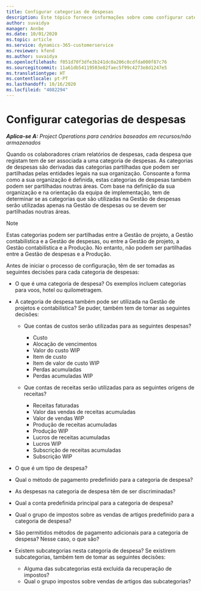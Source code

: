 ```yaml
---
title: Configurar categorias de despesas
description: Este tópico fornece informações sobre como configurar categorias de despesas e categorias partilhadas para relatórios de despesas.
author: suvaidya
manager: Annbe
ms.date: 10/01/2020
ms.topic: article
ms.service: dynamics-365-customerservice
ms.reviewer: kfend
ms.author: suvaidya
ms.openlocfilehash: f051d70f3dfe3b241dc0a206c0cdfda000f87c76
ms.sourcegitcommit: 11a61db54119503e82faec5f99c4273e8d1247e5
ms.translationtype: HT
ms.contentlocale: pt-PT
ms.lasthandoff: 10/16/2020
ms.locfileid: "4082294"
---
```

# <a name="set-up-expense-categories"></a>Configurar categorias de despesas

_**Aplica-se A:** Project Operations para cenários baseados em recursos/não armazenados_

Quando os colaboradores criam relatórios de despesas, cada despesa que registam tem de ser associada a uma categoria de despesas. As categorias de despesas são derivadas das categorias partilhadas que podem ser partilhadas pelas entidades legais na sua organização. Consoante a forma como a sua organização é definida, estas categorias de despesas também podem ser partilhadas noutras áreas. Com base na definição da sua organização e na orientação da equipa de implementação, tem de determinar se as categorias que são utilizadas na Gestão de despesas serão utilizadas apenas na Gestão de despesas ou se devem ser partilhadas noutras áreas.

> [!NOTE]
> Estas categorias podem ser partilhadas entre a Gestão de projeto, a Gestão contabilística e a Gestão de despesas, ou entre a Gestão de projeto, a Gestão contabilística e a Produção. No entanto, não podem ser partilhadas entre a Gestão de despesas e a Produção.

Antes de iniciar o processo de configuração, têm de ser tomadas as seguintes decisões para cada categoria de despesas:

- O que é uma categoria de despesa? Os exemplos incluem categorias para voos, hotel ou quilometragem.
- A categoria de despesa também pode ser utilizada na Gestão de projetos e contabilística? Se puder, também tem de tomar as seguintes decisões:

    - Que contas de custos serão utilizadas para as seguintes despesas?

        - Custo
        - Alocação de vencimentos
        - Valor do custo WIP
        - Item de custo
        - Item de valor de custo WIP
        - Perdas acumuladas
        - Perdas acumuladas WIP

    - Que contas de receitas serão utilizadas para as seguintes origens de receitas?

        - Receitas faturadas
        - Valor das vendas de receitas acumuladas
        - Valor de vendas WIP
        - Produção de receitas acumuladas
        - Produção WIP
        - Lucros de receitas acumuladas
        - Lucros WIP
        - Subscrição de receitas acumuladas
        - Subscrição WIP

- O que é um tipo de despesa?
- Qual o método de pagamento predefinido para a categoria de despesa?
- As despesas na categoria de despesa têm de ser discriminadas?
- Qual a conta predefinida principal para a categoria de despesa?
- Qual o grupo de impostos sobre as vendas de artigos predefinido para a categoria de despesa?
- São permitidos métodos de pagamento adicionais para a categoria de despesa? Nesse caso, o que são?
- Existem subcategorias nesta categoria de despesa? Se existirem subcategorias, também tem de tomar as seguintes decisões:

    - Alguma das subcategorias está excluída da recuperação de impostos?
    - Qual o grupo impostos sobre vendas de artigos das subcategorias?
